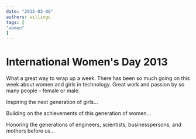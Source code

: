 ```yaml
---
date: "2013-03-08"
authors: willingc
tags: [
"women"
]
---
```


# International Women's Day 2013

What a great way to wrap up a week. There has been so much going on this week
about women and girls in technology. Great work and passion by so many people -
female or male.

Inspiring the next generation of girls...

Building on the achievements of this generation of women...

Honoring the generations of engineers, scientists, businesspersons, and
mothers before us...
